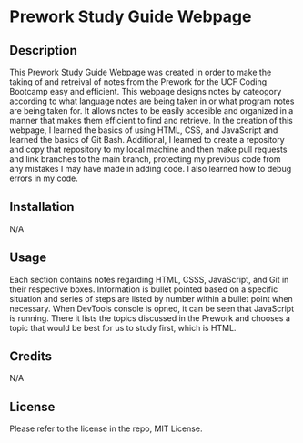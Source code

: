 # Prework Study Guide Webpage

## Description

This Prework Study Guide Webpage was created in order to make the taking of and retreival of notes from the Prework for the UCF Coding Bootcamp easy and efficient.  This webpage designs notes by cateogory according to what language notes are being taken in or what program notes are being taken for.  It allows notes to be easily accesible and organized in a manner that makes them efficient to find and retrieve.  In the creation of this webpage, I learned the basics of using HTML, CSS, and JavaScript and learned the basics of Git Bash.  Additional, I learned to create a repository and copy that repository to my local machine and then make pull requests and link branches to the main branch, protecting my previous code from any mistakes I may have made in adding code.  I also learned how to debug errors in my code. 


## Installation

N/A

## Usage

Each section contains notes regarding HTML, CSSS, JavaScript, and Git in their respective boxes.  Information is bullet pointed based on a specific situation and series of steps are listed by number within a bullet point when necessary.  When DevTools console is opned, it can be seen that JavaScript is running.  There it lists the topics discussed in the Prework and chooses a topic that would be best for us to study first, which is HTML. 

## Credits

N/A

## License

Please refer to the license in the repo, MIT License. 


